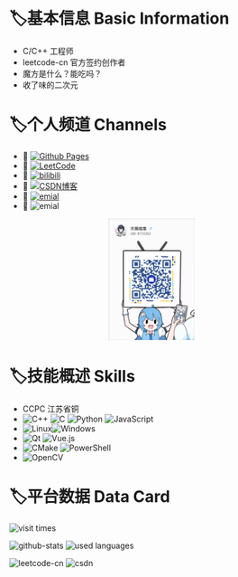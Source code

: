 # :label:基本信息 Basic Information

- C/C++ 工程师
- leetcode-cn 官方签约创作者
- 魔方是什么？能吃吗？
- 收了味的二次元



# :label:个人频道 Channels

* 🔗 [![Github Pages](https://img.shields.io/badge/github%20pages-121013?style=for-the-badge&logo=github&logoColor=white)](https://github.com/cuber-lotus)
* 🔗 [![LeetCode](https://img.shields.io/badge/LeetCode-000000?style=for-the-badge&logo=LeetCode&logoColor=#d16c06)](https://leetcode.cn/u/cuber-lotus/)
* 🔗 [![bilibili](https://img.shields.io/badge/bilibili-天赐细莲-pink)](https://space.bilibili.com/8172252)
* 🔗 [![CSDN博客](https://img.shields.io/badge/CSDN-天赐细莲-orange)](https://blog.csdn.net/CUBE_lotus?type=blog)
* 🔗 [![emial](https://img.shields.io/badge/email-1539349804@qq.com-blue)](1539349804@qq.com)
* 🔗 ![emial](https://img.shields.io/badge/QQ群-817328828-sky)



 <div align="center"> 
     <img src="images/qrcode-bilibili.png" style="width: 30%; height: 30%;" />
 </div>



# :label:技能概述 Skills

- CCPC 江苏省铜
- ![C++](https://img.shields.io/badge/c++-%2300599C.svg?style=for-the-badge&logo=c%2B%2B&logoColor=white) ![C](https://img.shields.io/badge/c-%2300599C.svg?style=for-the-badge&logo=c&logoColor=white) ![Python](https://img.shields.io/badge/python-3670A0?style=for-the-badge&logo=python&logoColor=ffdd54) ![JavaScript](https://img.shields.io/badge/javascript-%23323330.svg?style=for-the-badge&logo=javascript&logoColor=%23F7DF1E) 
-  ![Linux](https://img.shields.io/badge/Linux-FCC624?style=for-the-badge&logo=linux&logoColor=black)![Windows](https://img.shields.io/badge/Windows-0078D6?style=for-the-badge&logo=windows&logoColor=white) 
- ![Qt](https://img.shields.io/badge/Qt-%23217346.svg?style=for-the-badge&logo=Qt&logoColor=white) ![Vue.js](https://img.shields.io/badge/vuejs-%2335495e.svg?style=for-the-badge&logo=vuedotjs&logoColor=%234FC08D) 
- ![CMake](https://img.shields.io/badge/CMake-%23008FBA.svg?style=for-the-badge&logo=cmake&logoColor=white) ![PowerShell](https://img.shields.io/badge/PowerShell-%235391FE.svg?style=for-the-badge&logo=powershell&logoColor=white)
- ![OpenCV](https://img.shields.io/badge/opencv-%23white.svg?style=for-the-badge&logo=opencv&logoColor=white) 



# :label:平台数据 Data Card

![visit times](https://profile-counter.glitch.me/cuber-lotus/count.svg)

<p>
    <img src="https://github-readme-stats.vercel.app/api?username=cuber-lotus&show_icons=true&hide_border=true" alt="github-stats" width="58%" />
    <img src="https://github-readme-stats.vercel.app/api/top-langs/?username=cuber-lotus&layout=compact&hide_border=true&langs_count=10" alt="used languages" width="37%" /> 
</p>

<p>
    <img src="https://stats.justsong.cn/api/leetcode/?username=cuber-lotus&cn=true&lang=zh-CN&theme=blueberry" alt="leetcode-cn" width="49%" />
    <img src="https://stats.justsong.cn/api/csdn?id=CUBE_lotus&lang=zh-CN&theme=prussian" alt="csdn" width="49%" /> 
</p>
